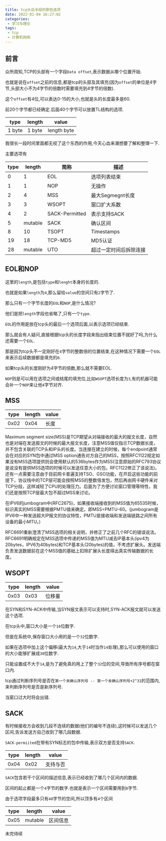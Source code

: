 ```yaml
---
title: tcp头后半段的那些选项
date: 2022-01-04 16:27:02
categories:
 - 学习与理论
tags:
 - tcp
 - 计算机网络
---
```


<!-- more -->

## 前言

众所周知,TCP的头部有一个字段`Data offset`,表示数据从哪个位置开始.

也就是说在`offset`之前的信息,都是tcp的头部及其填充(因为`offset`的单位是4字节,头部大小不为4字节的倍数时需要填充到4字节的倍数).

这个`offset`有4位,可以表达0-15的大小,也就是头的长度最多是60.

前20个字节都已经确定.后面40个字节可以放置TL结构的选项.

| type | length | value |
| --- | --- | --- |
| 1 byte | 1 byte | length byte |

我很长一段时间里面都无视了这个东西的作用,今天心血来潮想要了解和整理一下.

主要选项有

| type | length | 简称 | 描述 |
| --- | --- | --- | --- |
| 0 | 1 | EOL | 选项列表结束 |
| 1 | 1 | NOP | 无操作 |
| 2 | 4 | MSS | 最大Segmegnt长度 |
| 3 | 3 | WSOPT | 窗口扩大系数 |
| 4 | 2 | SACK-Permitted | 表示支持SACK |
| 5 | mutable | SACK | 确认区间 |
| 8 | 10 | TSOPT | Timestamps |
| 19 | 18 | TCP-MD5 | MD5认证 |
| 28 | mutable | UTO | 超过一定时间后拆除连接 |

## EOL和NOP


这里的`length`,是包括`type`和`lenght`本身的长度的.

也就是如果`length`为`4`,那么留给`value`的空间只有`2`字节了.

那么只有一个字节长度的`EOL`和`NOP`,是什么情况?

他们是把`length`字段也省略了,只有一个`type`.

`EOL`的作用是放在tcp头的最后一个选项后面,以表示选项已经结束.

那么就会有人疑问,直接根据tcp头的长度字段来指出结束位置不就好了吗,为什么还需要一个`EOL`.

那是因为tcp头不一定刚好在`4`字节的整数倍的位置结束,在这种情况下需要一个`EOL`来表示后续数据都是填充的`0`.

如果tcp头的长度刚好为4字节的倍数,那么就不需要EOL.


`NOP`则是可以用在选项之间或结尾的填充位,比如`WSOPT`选项长度为`3`,有的机器可能会补一个`NOP`来让他`4`字节对齐.

## MSS

| type | length | value |
| --- | --- | --- |
| 0x02 | 0x04 | 长度 |

Maximum segment size(MSS)是TCP期望从对端接收的最大的报文长度，自然也是对端在发送报文的时候的最大报文长度，注意MSS值仅指示TCP数据长度，并不包含关联的TCP头和IP头的长度。当连接在建立的时候，每个endpoint通常会在对应的SYN包中通过MSS option通告对方自己的MSS，按照RFC1122规定如果没有MSS选项提供则会使用默认的536bytes作为MSS(注意原始的RFC793协议是说没有提供MSS选项的时候可以发送任意大小的包，RFC1122修正了该说法)。还有一点需要注意由于目前网卡普遍支持TSO、GSO功能，在开启这些功能的前提下，协议栈中的TCP层可能会按照MSS的整数倍发包，然后再由网卡硬件来对TCP分段，这样减轻了CPU的处理压力。后面为了方便讨论窗口管理等特性，我们还是按照TCP层最大包不超过MSS来讨论。

在IPV6的jumbogram中(RFC2675)，如果接收端接收到的MSS值为65535时候，标识真实的MSS需要根据PMTU值来确定。即MSS=PMTU-60。(jumbogram是IPV6中一种发送超大IP报文的协议特性，PMTU是接收端和发送端链路之间所有设备的最小MTU。)

RFC6691重新澄清了MSS选项的相关说明，并修正了之前几个RFC的错误说法。RFC6691明确规定在MSS选项中传递的MSS值为MTU减去IP基本头(ipv4为20bytes，IPV6为40bytes)和TCP基本头(20bytes)的值，不考虑扩展头。发送端负责发送数据前在这个MSS值的基础上扣除扩展头长度得出真实传输数据的长度。

## WSOPT

| type | length | value |
| --- | --- | --- |
| 0x03 | 0x03 | 位移量 |

在SYN和SYN-ACK中传输,当SYN报文表示可以支持时,SYN-ACK报文就可以发送这个选项.

在tcp头中,窗口大小是一个`16`位数字.

但是在系统中,保存窗口大小用的是一个`32`位数字.

如果在选项中加上这个偏移(最大为`14`,大于`14`时当作`14`处理),那么可以使用的窗口的大小能够扩展成`30`位数字.

只能设置成不大于`14`,是为了避免真的用上了整个`32`位的空间,导致所有序号都在窗口内.

tcp通过判断序列号是否在`第一个未确认序列号 -- 第一个未确认序列号+2^31`的范围内,来判断序列号是否是新序列号.

当窗口过大时将会出错.

## SACK

有时候接收方会收到几段不连续的数据(他们的编号不连续),这时候可以发送几个区间,告诉发送方自己收到了哪几段数据.

`SACK-permiited`在带有SYN标志的包中传输,表示双方是否支持`SACK`.

| type | length | value |
| --- | --- | --- |
| 0x04 | 0x02 | 支持与否 |

`SACK`包含若干个区间的描述信息,表示已经收到了哪几个区间内的数据.

区间的起止都是一个`4`字节的数字.也就是表示一个区间需要用到`8`字节.

由于选项字段最多只有`40`字节的空间,所以顶多有`4`个区间

| type | length | value |
| --- | --- | --- |
| 0x05 | mutable | 区间信息 |

未完待续